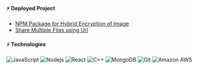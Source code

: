 

<!-- <a href="mailto: #"><img src="https://img.shields.io/badge/-@gmail.com-C5221E?&style=for-the-badge&logo=Gmail&logoColor=white" ></a>  -->
<!-- <a href="https://www.linkedin.com/in/yogesh-kumar-83b35a186/"><img src="https://img.shields.io/badge/Yogesh Kumar-%230077B5.svg?&style=for-the-badge&logo=linkedin&logoColor=white" ></a> <a href="https://github.com/kumaryogesh17"><img src="https://img.shields.io/badge/Yogesh Kumar-white.svg?&style=for-the-badge&logo=github&logoColor=black" ></a> -->

#### ⚡ Deployed Project
* [NPM Package for Hybrid Encryption of Image](https://www.npmjs.com/package/encrypt-image)
* [Share Multiple Files using Url](https://sharifii.netlify.app)
  

#### ⚡ Technologies

![JavaScript](https://img.shields.io/badge/-JavaScript-black?style=flat-square&logo=javascript)
![Nodejs](https://img.shields.io/badge/-Nodejs-pink?style=flat-square&logo=Node.js)
![React](https://img.shields.io/badge/-React-black?style=flat-square&logo=react)
![C++](https://img.shields.io/badge/-C++-00599C?style=flat-square&logo=c)
![MongoDB](https://img.shields.io/badge/-MongoDB-black?style=flat-square&logo=mongodb)
![Git](https://img.shields.io/badge/-Git-black?style=flat-square&logo=git)
![Amazon AWS](https://img.shields.io/badge/Amazon%20AWS-232F3E?style=flat-square&logo=amazon-aws)
